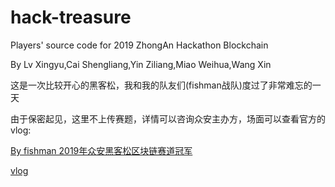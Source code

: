 # hack-treasure
Players' source code for 2019 ZhongAn Hackathon Blockchain


By Lv Xingyu,Cai Shengliang,Yin Ziliang,Miao Weihua,Wang Xin

 
这是一次比较开心的黑客松，我和我的队友们(fishman战队)度过了非常难忘的一天

由于保密起见，这里不上传赛题，详情可以咨询众安主办方，场面可以查看官方的vlog:

 [By fishman 2019年众安黑客松区块链赛道冠军](https://mp.weixin.qq.com/s/kwbS6A3nTa0ZaB02G_U1Pw)
 
[vlog](http://m.bilibili.com/video/av68555476.html?p=1&share_medium=android&share_source=weixin_moments&bbid=2DC2C9A7-AD55-48C9-ABA3-185FA24E563F19458infoc&ts=1569150784441&from=timeline&isappinstalled=0)
